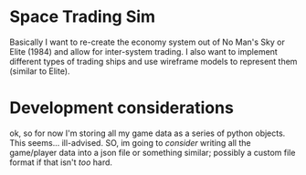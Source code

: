 # Space Trading Sim

Basically I want to re-create the economy system out of No Man's Sky or Elite
(1984) and allow for inter-system trading. I also want to implement different
types of trading ships and use wireframe models to represent them (similar to
Elite).

# Development considerations

ok, so for now I'm storing all my game data as a series of python objects. This
seems... ill-advised. SO, im going to *consider* writing all the game/player
data into a json file or something similar; possibly a custom file format if
that isn't *too* hard.
